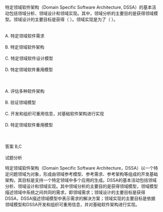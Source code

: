 <div class="detail lh2"><div>
特定领域软件架构（Domain Specific Software Architecture, DSSA）的基本活动包括领域分析、领域设计和领域实现。其中，领域分析的主要目的是获得领域模型。领域设计的主要目标是获得（  ）。领域实现是为了（  ）。</div><br/><br/>A. 特定领域软件需求<br/><br/>B. 特定领域软件架构<br/><br/>C. 特定领域软件设计模型<br/><br/>D. 特定领域软件重用模型<br/><br/><br/><br/>A. 评估多种软件架构<br/><br/>B. 验证领域模型<br/><br/>C. 开发和组织可重用信息，对基础软件架构进行实现<br/><br/>D. 特定领域软件重用模型<br/><br/><br/><br/>答案 B,C<br/><br/>试题分析<br/><p>特定领域软件架构（Domain Specific Software Architecture，DSSA）以一个特定问题领域为对象，形成由领域参考模型、参考需求、参考架构等组成的开发基础架构，其目标是支持一个特定领域中多个应用的生成。DSSA的基本活动包括领域分析、领域设计和领域实现。其中领域分析的主要目的是获得领域模型，领域模型描述领域中系统之间共同的需求，即领域需求；领域设计的主要目标是获得DSSA，DSSA描述领域模型中表示需求的解决方案；领域实现的主要目标是依据领域模型和DSSA开发和组织可重用信息，并对基础软件架构进行实现。<br/></p></div>